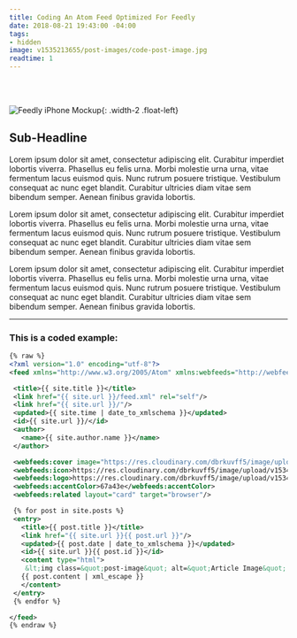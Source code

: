 ```yaml
---
title: Coding An Atom Feed Optimized For Feedly
date: 2018-08-21 19:43:00 -04:00
tags:
- hidden
image: v1535213655/post-images/code-post-image.jpg
readtime: 1
---
```


<br>
<br>

![Feedly iPhone Mockup](https://res.cloudinary.com/dbrkuvff5/image/upload/f_auto,q_auto/c_scale,q_auto:good,w_250/v1535218675/post-images/iphone-feedly-mockup.jpg){: .width-2 .float-left}

## Sub-Headline
Lorem ipsum dolor sit amet, consectetur adipiscing elit. Curabitur imperdiet lobortis viverra. Phasellus eu felis urna. Morbi molestie urna urna, vitae fermentum lacus euismod quis. Nunc rutrum posuere tristique. Vestibulum consequat ac nunc eget blandit. Curabitur ultricies diam vitae sem bibendum semper. Aenean finibus gravida lobortis.

Lorem ipsum dolor sit amet, consectetur adipiscing elit. Curabitur imperdiet lobortis viverra. Phasellus eu felis urna. Morbi molestie urna urna, vitae fermentum lacus euismod quis. Nunc rutrum posuere tristique. Vestibulum consequat ac nunc eget blandit. Curabitur ultricies diam vitae sem bibendum semper. Aenean finibus gravida lobortis.

Lorem ipsum dolor sit amet, consectetur adipiscing elit. Curabitur imperdiet lobortis viverra. Phasellus eu felis urna. Morbi molestie urna urna, vitae fermentum lacus euismod quis. Nunc rutrum posuere tristique. Vestibulum consequat ac nunc eget blandit. Curabitur ultricies diam vitae sem bibendum semper. Aenean finibus gravida lobortis.

<hr>

### This is a coded example:


```xml
{% raw %}
<?xml version="1.0" encoding="utf-8"?>
<feed xmlns="http://www.w3.org/2005/Atom" xmlns:webfeeds="http://webfeeds.org/rss/1.0">

 <title>{{ site.title }}</title>
 <link href="{{ site.url }}/feed.xml" rel="self"/>
 <link href="{{ site.url }}/"/>
 <updated>{{ site.time | date_to_xmlschema }}</updated>
 <id>{{ site.url }}/</id>
 <author>
   <name>{{ site.author.name }}</name>
 </author>

 <webfeeds:cover image="https://res.cloudinary.com/dbrkuvff5/image/upload/v1534161359/post-images/mark-on-product.jpg" />
 <webfeeds:icon>https://res.cloudinary.com/dbrkuvff5/image/upload/v1534497630/assets/favicon-96x96.png</webfeeds:icon>
 <webfeeds:logo>https://res.cloudinary.com/dbrkuvff5/image/upload/v1534707051/assets/logo-reversed.svg</webfeeds:logo>
 <webfeeds:accentColor>67a43e</webfeeds:accentColor>
 <webfeeds:related layout="card" target="browser"/>

 {% for post in site.posts %}
 <entry>
   <title>{{ post.title }}</title>
   <link href="{{ site.url }}{{ post.url }}"/>
   <updated>{{ post.date | date_to_xmlschema }}</updated>
   <id>{{ site.url }}{{ post.id }}</id>
   <content type="html">
   	&lt;img class=&quot;post-image&quot; alt=&quot;Article Image&quot; src=&quot;https://res.cloudinary.com/dbrkuvff5/image/upload/f_auto/c_scale,q_auto:good,w_845/{{ post.image | xml_escape }}&quot;&gt;
   {{ post.content | xml_escape }}
   </content>
 </entry>
 {% endfor %}

</feed>
{% endraw %}
```

